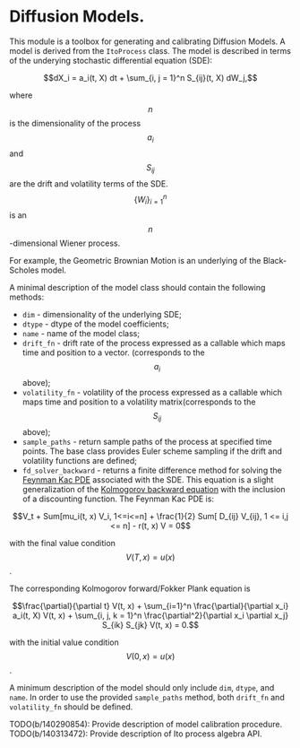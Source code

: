 # Diffusion Models.

This module is a toolbox for generating and calibrating Diffusion
Models. A model is derived from the ```ItoProcess``` class. The model is
described in terms of the underying stochastic differential equation (SDE):

$$dX_i = a_i(t, X) dt + \sum_{i, j = 1}^n S_{ij}(t, X) dW_j,$$

where $$n$$ is the dimensionality of the process $$a_i$$ and $$S_{ij}$$ are the
drift and volatility terms of the SDE. $$\{ W_i \}_{i=1}^n$$ is an
$$n$$-dimensional Wiener process.

For example, the Geometric Brownian Motion is an underlying of the Black-Scholes
model.

A minimal description of the model class should contain the following methods:

  *   ```dim``` - dimensionality of the underlying SDE;
  *   ```dtype``` - dtype of the model coefficients;
  *   ```name``` - name of the model class;
  *   ```drift_fn``` - drift rate of the process expressed as a callable
    which maps time and position to a vector. (corresponds to the $$a_i$$ above);
  *   ```volatility_fn``` - volatility of the process expressed as a callable
    which maps time and position to a volatility matrix(corresponds to the $$S_{ij}$$ above);
  *   ```sample_paths``` - return sample paths of the process at specified time
  points. The base class provides Euler scheme sampling if the drift and
  volatility functions are defined;
  * ```fd_solver_backward``` - returns a finite difference method for solving
  the [Feynman Kac PDE](https://en.wikipedia.org/wiki/Feynman%E2%80%93Kac_formula)
  associated with the SDE. This equation is a slight generalization of the
  [Kolmogorov backward equation](https://en.wikipedia.org/wiki/Kolmogorov_backward_equations_(diffusion))
  with the inclusion of a discounting function. The Feynman Kac PDE is:

  $$V_t + Sum[mu_i(t, x) V_i, 1<=i<=n] + \frac{1}{2} Sum[ D_{ij} V_{ij}, 1 <= i,j <= n] - r(t, x) V = 0$$

  with the final value condition $$V(T, x) = u(x)$$.

  The corresponding Kolmogorov forward/Fokker Plank equation  is

  $$\frac{\partial}{\partial t} V(t, x) +  \sum_{i=1}^n \frac{\partial}{\partial x_i}  a_i(t, X) V(t, x) + \sum_{i, j, k = 1}^n \frac{\partial^2}{\partial x_i \partial x_j} S_{ik} S_{jk} V(t, x) = 0.$$

  with the initial value condition $$V(0, x) = u(x)$$.

  A minimum description of the model should only include ```dim```, ```dtype```,
  and ```name```. In order to use the provided ```sample_paths``` method,
  both ```drift_fn``` and ```volatility_fn``` should be defined.


TODO(b/140290854): Provide description of model calibration procedure.
TODO(b/140313472): Provide description of Ito process algebra API.
                                                                                


